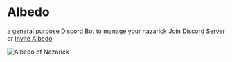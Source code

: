 # Albedo
a general purpose Discord Bot to manage your nazarick
[Join Discord Server](https://discord.gg/jSrBphp) or [Invite Albedo](https://discordapp.com/oauth2/authorize?client_id=643427412482457631&scope=bot&permissions=8)

![Albedo of Nazarick](https://cdn.discordapp.com/avatars/643427412482457631/e41d636d539c6314554efdd0aba8f7e3.webp?size=1024)
